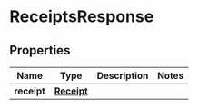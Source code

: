 

# ReceiptsResponse

## Properties

Name | Type | Description | Notes
------------ | ------------- | ------------- | -------------
**receipt** | [**Receipt**](Receipt.md) |  | 



